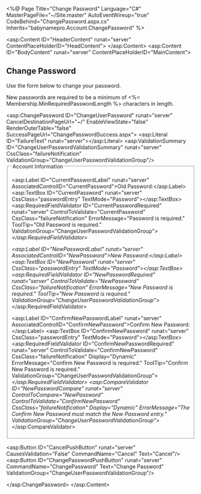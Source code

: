<%@ Page Title="Change Password" Language="C#" MasterPageFile="~/Site.master" AutoEventWireup="true"
    CodeBehind="ChangePassword.aspx.cs" Inherits="babynamepro.Account.ChangePassword" %>

<asp:Content ID="HeaderContent" runat="server" ContentPlaceHolderID="HeadContent">
</asp:Content>
<asp:Content ID="BodyContent" runat="server" ContentPlaceHolderID="MainContent">
    <h2>
        Change Password
    </h2>
    <p>
        Use the form below to change your password.
    </p>
    <p>
        New passwords are required to be a minimum of <%= Membership.MinRequiredPasswordLength %> characters in length.
    </p>
    <asp:ChangePassword ID="ChangeUserPassword" runat="server" CancelDestinationPageUrl="~/" EnableViewState="false" RenderOuterTable="false" 
         SuccessPageUrl="ChangePasswordSuccess.aspx">
        <ChangePasswordTemplate>
            <span class="failureNotification">
                <asp:Literal ID="FailureText" runat="server"></asp:Literal>
            </span>
            <asp:ValidationSummary ID="ChangeUserPasswordValidationSummary" runat="server" CssClass="failureNotification" 
                 ValidationGroup="ChangeUserPasswordValidationGroup"/>
            <div class="accountInfo">
                <fieldset class="changePassword">
                    <legend>Account Information</legend>
                    <p>
                        <asp:Label ID="CurrentPasswordLabel" runat="server" AssociatedControlID="CurrentPassword">Old Password:</asp:Label>
                        <asp:TextBox ID="CurrentPassword" runat="server" CssClass="passwordEntry" TextMode="Password"></asp:TextBox>
                        <asp:RequiredFieldValidator ID="CurrentPasswordRequired" runat="server" ControlToValidate="CurrentPassword" 
                             CssClass="failureNotification" ErrorMessage="Password is required." ToolTip="Old Password is required." 
                             ValidationGroup="ChangeUserPasswordValidationGroup">*</asp:RequiredFieldValidator>
                    </p>
                    <p>
                        <asp:Label ID="NewPasswordLabel" runat="server" AssociatedControlID="NewPassword">New Password:</asp:Label>
                        <asp:TextBox ID="NewPassword" runat="server" CssClass="passwordEntry" TextMode="Password"></asp:TextBox>
                        <asp:RequiredFieldValidator ID="NewPasswordRequired" runat="server" ControlToValidate="NewPassword" 
                             CssClass="failureNotification" ErrorMessage="New Password is required." ToolTip="New Password is required." 
                             ValidationGroup="ChangeUserPasswordValidationGroup">*</asp:RequiredFieldValidator>
                    </p>
                    <p>
                        <asp:Label ID="ConfirmNewPasswordLabel" runat="server" AssociatedControlID="ConfirmNewPassword">Confirm New Password:</asp:Label>
                        <asp:TextBox ID="ConfirmNewPassword" runat="server" CssClass="passwordEntry" TextMode="Password"></asp:TextBox>
                        <asp:RequiredFieldValidator ID="ConfirmNewPasswordRequired" runat="server" ControlToValidate="ConfirmNewPassword" 
                             CssClass="failureNotification" Display="Dynamic" ErrorMessage="Confirm New Password is required."
                             ToolTip="Confirm New Password is required." ValidationGroup="ChangeUserPasswordValidationGroup">*</asp:RequiredFieldValidator>
                        <asp:CompareValidator ID="NewPasswordCompare" runat="server" ControlToCompare="NewPassword" ControlToValidate="ConfirmNewPassword" 
                             CssClass="failureNotification" Display="Dynamic" ErrorMessage="The Confirm New Password must match the New Password entry."
                             ValidationGroup="ChangeUserPasswordValidationGroup">*</asp:CompareValidator>
                    </p>
                </fieldset>
                <p class="submitButton">
                    <asp:Button ID="CancelPushButton" runat="server" CausesValidation="False" CommandName="Cancel" Text="Cancel"/>
                    <asp:Button ID="ChangePasswordPushButton" runat="server" CommandName="ChangePassword" Text="Change Password" 
                         ValidationGroup="ChangeUserPasswordValidationGroup"/>
                </p>
            </div>
        </ChangePasswordTemplate>
    </asp:ChangePassword>
</asp:Content>
